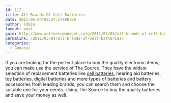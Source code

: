 ```yaml
---
id: 117
title: All Brands Of Cell Batteries
date: 2011-05-04T08:27:17+00:00
author: admin
layout: post
guid: http://www.wellnessmanager.info/2011/05/04/all-brands-of-cell-batteries/
permalink: /2011/05/04/all-brands-of-cell-batteries/
categories:
  - General
---
```

If you are looking for the perfect place to buy the quality electronic items, you can make use the service of The Source. They have the widest selection of replacement batteries like [cell batteries](http://www.thesource.ca/estore/category.aspx?language=en-CA&catalog=Online&category=cell-phone-batteries), hearing aid batteries, toy batteries, digital batteries and more types of batteries and battery accessories from leading brands, you can search them and choose the suitable one for your needs. Using The Source to buy the quality batteries and save your money as well.